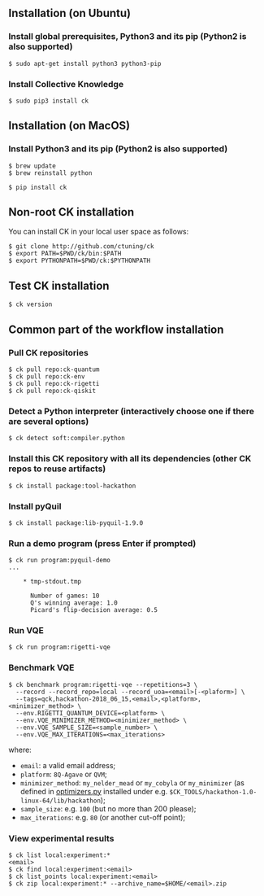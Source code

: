 ## Installation (on Ubuntu)

### Install global prerequisites, Python3 and its pip (Python2 is also supported)

```
$ sudo apt-get install python3 python3-pip
```

### Install Collective Knowledge

```
$ sudo pip3 install ck
```


## Installation (on MacOS)

### Install Python3 and its pip (Python2 is also supported)

```
$ brew update
$ brew reinstall python
```

```
$ pip install ck
```

## Non-root CK installation

You can install CK in your local user space as follows:

```
$ git clone http://github.com/ctuning/ck
$ export PATH=$PWD/ck/bin:$PATH
$ export PYTHONPATH=$PWD/ck:$PYTHONPATH
```

## Test CK installation

```
$ ck version
```

## Common part of the workflow installation

### Pull CK repositories

```
$ ck pull repo:ck-quantum
$ ck pull repo:ck-env
$ ck pull repo:ck-rigetti
$ ck pull repo:ck-qiskit
```

### Detect a Python interpreter (interactively choose one if there are several options)
```
$ ck detect soft:compiler.python
```


### Install this CK repository with all its dependencies (other CK repos to reuse artifacts)

```
$ ck install package:tool-hackathon
```

### Install pyQuil

```
$ ck install package:lib-pyquil-1.9.0
```

### Run a demo program (press Enter if prompted)

```
$ ck run program:pyquil-demo
...

    * tmp-stdout.tmp

      Number of games: 10
      Q's winning average: 1.0
      Picard's flip-decision average: 0.5
```

### Run VQE

```
$ ck run program:rigetti-vqe
```

### Benchmark VQE

```
$ ck benchmark program:rigetti-vqe --repetitions=3 \
  --record --record_repo=local --record_uoa=<email>[-<plaform>] \
  --tags=qck,hackathon-2018_06_15,<email>,<platform>,<minimizer_method> \
  --env.RIGETTI_QUANTUM_DEVICE=<platform> \
  --env.VQE_MINIMIZER_METHOD=<minimizer_method> \
  --env.VQE_SAMPLE_SIZE=<sample_number> \
  --env.VQE_MAX_ITERATIONS=<max_iterations>
```
where:
- `email`: a valid email address;
- `platform`: `8Q-Agave` or `QVM`;
- `minimizer_method`: `my_nelder_mead` or `my_cobyla` or `my_minimizer` (as defined in [optimizers.py](https://github.com/ctuning/ck-quantum/blob/master/package/tool-hackathon/hackathon-src/hackathon/optimizers.py) installed under e.g. `$CK_TOOLS/hackathon-1.0-linux-64/lib/hackathon`);
- `sample_size`: e.g. `100` (but no more than 200 please);
- `max_iterations`: e.g. `80` (or another cut-off point);

### View experimental results

```
$ ck list local:experiment:*
<email>
$ ck find local:experiment:<email>
$ ck list_points local:experiment:<email>
$ ck zip local:experiment:* --archive_name=$HOME/<email>.zip
```
